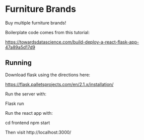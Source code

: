 # Furniture Brands

Buy multiple furniture brands!

Boilerplate code comes from this tutorial:

https://towardsdatascience.com/build-deploy-a-react-flask-app-47a89a5d17d9

## Running

Download flask using the directions here:

https://flask.palletsprojects.com/en/2.1.x/installation/

Run the server with:

Flask run

Run the react app with:

cd frontend
npm start

Then visit http://localhost:3000/

